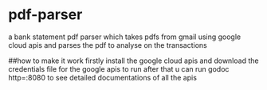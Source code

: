 # pdf-parser
a bank statement pdf parser which takes pdfs from gmail using google cloud apis and parses the pdf to analyse on the transactions

##how to make it work
firstly install the google cloud apis and download the credentials file for the google apis to run
after that u can run godoc http=:8080 to see detailed documentations of all the apis
